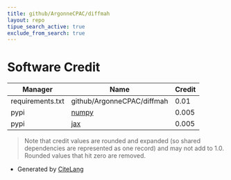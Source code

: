 ```yaml
---
title: github/ArgonneCPAC/diffmah
layout: repo
tipue_search_active: true
exclude_from_search: true
---
```

# Software Credit

|Manager|Name|Credit|
|-------|----|------|
|requirements.txt|github/ArgonneCPAC/diffmah|0.01|
|pypi|[numpy](https://www.numpy.org)|0.005|
|pypi|[jax](https://github.com/google/jax)|0.005|


> Note that credit values are rounded and expanded (so shared dependencies are represented as one record) and may not add to 1.0. Rounded values that hit zero are removed.


- Generated by [CiteLang](https://github.com/vsoch/citelang)
